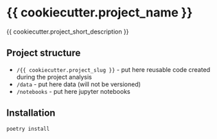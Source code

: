 # {{ cookiecutter.project_name }}

{{ cookiecutter.project_short_description }}

## Project structure

- `/{{ cookiecutter.project_slug }}` - put here reusable code created during the project analysis
- `/data` - put here data (will not be versioned)
- `/notebooks` - put here jupyter notebooks

## Installation

`poetry install`
